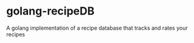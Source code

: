 golang-recipeDB
===============

A golang implementation of a recipe database that tracks and rates your recipes
